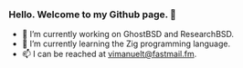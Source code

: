 ### Hello. Welcome to my Github page. 👋

- 🔭 I’m currently working on GhostBSD and ResearchBSD.
- 🌱 I’m currently learning the Zig programming language.
- 📫 I can be reached at vimanuelt@fastmail.fm.
